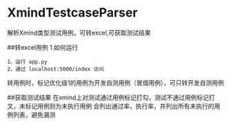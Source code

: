 # XmindTestcaseParser
解析Xmind类型测试用例，可转excel,可获取测试结果

##转excel用例
1.如何运行
```shell
1、运行 app.py
2、通过 localhost:5000/index 访问
```
转用例时，标记优化级1的用例为开发自测用例（冒烟用例），可只转开发自测用例

##获取测试结果
在xmind上对测试通过用例标记打勾，测试不通过用例标记打叉，未标记用例则为未执行用例
会列出通过率，执行率，并列出所有未执行的用例列表，避免漏测
